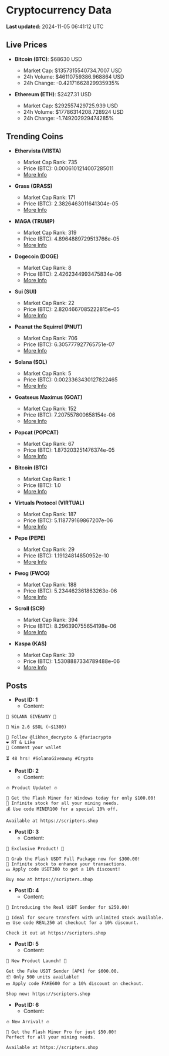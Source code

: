# Cryptocurrency Data

**Last updated:** 2024-11-05 06:41:12 UTC

## Live Prices
- **Bitcoin (BTC)**: $68630 USD
  - Market Cap: $1357315540734.7007 USD
  - 24h Volume: $46110759386.968864 USD
  - 24h Change: -0.42171662829935935%

- **Ethereum (ETH)**: $2427.31 USD
  - Market Cap: $292557429725.939 USD
  - 24h Volume: $17786314208.728924 USD
  - 24h Change: -1.749202929474285%

## Trending Coins
- **Ethervista (VISTA)**
  - Market Cap Rank: 735
  - Price (BTC): 0.0006101214007285011
  - [More Info](https://www.coingecko.com/en/coins/ethervista)

- **Grass (GRASS)**
  - Market Cap Rank: 171
  - Price (BTC): 2.3826463011641304e-05
  - [More Info](https://www.coingecko.com/en/coins/grass)

- **MAGA (TRUMP)**
  - Market Cap Rank: 319
  - Price (BTC): 4.8964889729513766e-05
  - [More Info](https://www.coingecko.com/en/coins/maga)

- **Dogecoin (DOGE)**
  - Market Cap Rank: 8
  - Price (BTC): 2.4262344993475834e-06
  - [More Info](https://www.coingecko.com/en/coins/dogecoin)

- **Sui (SUI)**
  - Market Cap Rank: 22
  - Price (BTC): 2.8204667085222815e-05
  - [More Info](https://www.coingecko.com/en/coins/sui)

- **Peanut the Squirrel (PNUT)**
  - Market Cap Rank: 706
  - Price (BTC): 6.305777927765751e-07
  - [More Info](https://www.coingecko.com/en/coins/peanut-the-squirrel)

- **Solana (SOL)**
  - Market Cap Rank: 5
  - Price (BTC): 0.0023363430127822465
  - [More Info](https://www.coingecko.com/en/coins/solana)

- **Goatseus Maximus (GOAT)**
  - Market Cap Rank: 152
  - Price (BTC): 7.207557800658154e-06
  - [More Info](https://www.coingecko.com/en/coins/goatseus-maximus)

- **Popcat (POPCAT)**
  - Market Cap Rank: 67
  - Price (BTC): 1.873203251476374e-05
  - [More Info](https://www.coingecko.com/en/coins/popcat)

- **Bitcoin (BTC)**
  - Market Cap Rank: 1
  - Price (BTC): 1.0
  - [More Info](https://www.coingecko.com/en/coins/bitcoin)

- **Virtuals Protocol (VIRTUAL)**
  - Market Cap Rank: 187
  - Price (BTC): 5.118779169867207e-06
  - [More Info](https://www.coingecko.com/en/coins/virtual-protocol)

- **Pepe (PEPE)**
  - Market Cap Rank: 29
  - Price (BTC): 1.19124814850952e-10
  - [More Info](https://www.coingecko.com/en/coins/pepe)

- **Fwog (FWOG)**
  - Market Cap Rank: 188
  - Price (BTC): 5.234462361863263e-06
  - [More Info](https://www.coingecko.com/en/coins/fwog)

- **Scroll (SCR)**
  - Market Cap Rank: 394
  - Price (BTC): 8.296390755654198e-06
  - [More Info](https://www.coingecko.com/en/coins/scroll)

- **Kaspa (KAS)**
  - Market Cap Rank: 39
  - Price (BTC): 1.5308887334789488e-06
  - [More Info](https://www.coingecko.com/en/coins/kaspa)

## Posts
- **Post ID: 1**
  - Content:
```
🚀 SOLANA GIVEAWAY 🚀

🎁 Win 2.6 $SOL (~$1300)

🤝 Follow @likhon_decrypto & @fariacrypto
❤️ RT & Like
💬 Comment your wallet

⏳ 48 hrs! #SolanaGiveaway #Crypto
```

- **Post ID: 2**
  - Content:
```
🔥 Product Update! 🔥

🚀 Get the Flash Miner for Windows today for only $100.00!
🔋 Infinite stock for all your mining needs.
💰 Use code MINER100 for a special 10% off.

Available at https://scripters.shop
```

- **Post ID: 3**
  - Content:
```
🎁 Exclusive Product! 🎁

💸 Grab the Flash USDT Full Package now for $300.00!
🎉 Infinite stock to enhance your transactions.
💵 Apply code USDT300 to get a 10% discount!

Buy now at https://scripters.shop
```

- **Post ID: 4**
  - Content:
```
💎 Introducing the Real USDT Sender for $250.00!

💼 Ideal for secure transfers with unlimited stock available.
💵 Use code REAL250 at checkout for a 10% discount.

Check it out at https://scripters.shop
```

- **Post ID: 5**
  - Content:
```
🚀 New Product Launch! 🚀

Get the Fake USDT Sender [APK] for $600.00.
📦 Only 500 units available!
💵 Apply code FAKE600 for a 10% discount on checkout.

Shop now: https://scripters.shop
```

- **Post ID: 6**
  - Content:
```
🔥 New Arrival! 🔥

💸 Get the Flash Miner Pro for just $50.00!
Perfect for all your mining needs.

Available at https://scripters.shop
```

